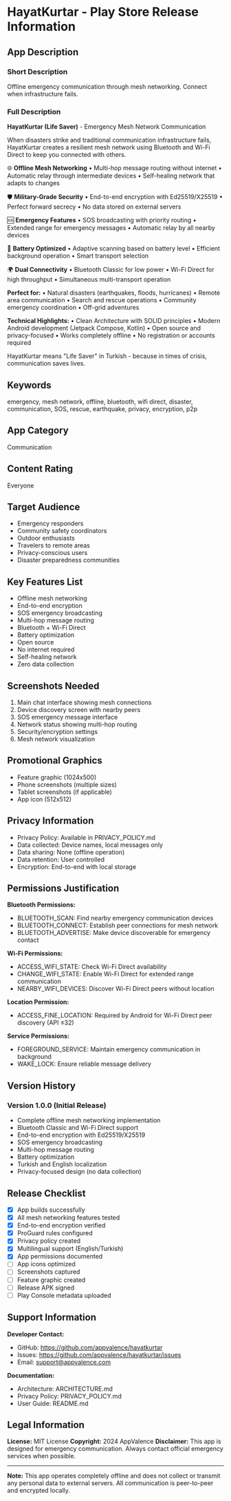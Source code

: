 # HayatKurtar - Play Store Release Information

## App Description

### Short Description
Offline emergency communication through mesh networking. Connect when infrastructure fails.

### Full Description

**HayatKurtar (Life Saver)** - Emergency Mesh Network Communication

When disasters strike and traditional communication infrastructure fails, HayatKurtar creates a resilient mesh network using Bluetooth and Wi-Fi Direct to keep you connected with others.

🌐 **Offline Mesh Networking**
• Multi-hop message routing without internet
• Automatic relay through intermediate devices
• Self-healing network that adapts to changes

🛡️ **Military-Grade Security**
• End-to-end encryption with Ed25519/X25519
• Perfect forward secrecy
• No data stored on external servers

🆘 **Emergency Features**
• SOS broadcasting with priority routing
• Extended range for emergency messages
• Automatic relay by all nearby devices

🔋 **Battery Optimized**
• Adaptive scanning based on battery level
• Efficient background operation
• Smart transport selection

🌍 **Dual Connectivity**
• Bluetooth Classic for low power
• Wi-Fi Direct for high throughput
• Simultaneous multi-transport operation

**Perfect for:**
• Natural disasters (earthquakes, floods, hurricanes)
• Remote area communication
• Search and rescue operations
• Community emergency coordination
• Off-grid adventures

**Technical Highlights:**
• Clean Architecture with SOLID principles
• Modern Android development (Jetpack Compose, Kotlin)
• Open source and privacy-focused
• Works completely offline
• No registration or accounts required

HayatKurtar means \"Life Saver\" in Turkish - because in times of crisis, communication saves lives.

## Keywords
emergency, mesh network, offline, bluetooth, wifi direct, disaster, communication, SOS, rescue, earthquake, privacy, encryption, p2p

## App Category
Communication

## Content Rating
Everyone

## Target Audience
- Emergency responders
- Community safety coordinators
- Outdoor enthusiasts
- Travelers to remote areas
- Privacy-conscious users
- Disaster preparedness communities

## Key Features List
- Offline mesh networking
- End-to-end encryption
- SOS emergency broadcasting
- Multi-hop message routing
- Bluetooth + Wi-Fi Direct
- Battery optimization
- Open source
- No internet required
- Self-healing network
- Zero data collection

## Screenshots Needed
1. Main chat interface showing mesh connections
2. Device discovery screen with nearby peers
3. SOS emergency message interface
4. Network status showing multi-hop routing
5. Security/encryption settings
6. Mesh network visualization

## Promotional Graphics
- Feature graphic (1024x500)
- Phone screenshots (multiple sizes)
- Tablet screenshots (if applicable)
- App icon (512x512)

## Privacy Information
- Privacy Policy: Available in PRIVACY_POLICY.md
- Data collected: Device names, local messages only
- Data sharing: None (offline operation)
- Data retention: User controlled
- Encryption: End-to-end with local storage

## Permissions Justification

**Bluetooth Permissions:**
- BLUETOOTH_SCAN: Find nearby emergency communication devices
- BLUETOOTH_CONNECT: Establish peer connections for mesh network
- BLUETOOTH_ADVERTISE: Make device discoverable for emergency contact

**Wi-Fi Permissions:**
- ACCESS_WIFI_STATE: Check Wi-Fi Direct availability
- CHANGE_WIFI_STATE: Enable Wi-Fi Direct for extended range communication
- NEARBY_WIFI_DEVICES: Discover Wi-Fi Direct peers without location

**Location Permission:**
- ACCESS_FINE_LOCATION: Required by Android for Wi-Fi Direct peer discovery (API ≤32)

**Service Permissions:**
- FOREGROUND_SERVICE: Maintain emergency communication in background
- WAKE_LOCK: Ensure reliable message delivery

## Version History

### Version 1.0.0 (Initial Release)
- Complete offline mesh networking implementation
- Bluetooth Classic and Wi-Fi Direct support
- End-to-end encryption with Ed25519/X25519
- SOS emergency broadcasting
- Multi-hop message routing
- Battery optimization
- Turkish and English localization
- Privacy-focused design (no data collection)

## Release Checklist

- [x] App builds successfully
- [x] All mesh networking features tested
- [x] End-to-end encryption verified
- [x] ProGuard rules configured
- [x] Privacy policy created
- [x] Multilingual support (English/Turkish)
- [x] App permissions documented
- [ ] App icons optimized
- [ ] Screenshots captured
- [ ] Feature graphic created
- [ ] Release APK signed
- [ ] Play Console metadata uploaded

## Support Information

**Developer Contact:**
- GitHub: https://github.com/appvalence/hayatkurtar
- Issues: https://github.com/appvalence/hayatkurtar/issues
- Email: support@appvalence.com

**Documentation:**
- Architecture: ARCHITECTURE.md
- Privacy Policy: PRIVACY_POLICY.md
- User Guide: README.md

## Legal Information

**License:** MIT License
**Copyright:** 2024 AppValence
**Disclaimer:** This app is designed for emergency communication. Always contact official emergency services when possible.

---

**Note:** This app operates completely offline and does not collect or transmit any personal data to external servers. All communication is peer-to-peer and encrypted locally.